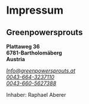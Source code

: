 ---
---
# Impressum

## Greenpowersprouts

**Plattaweg 36**  
**6781-Bartholomäberg**  
**Austria**  

*[Info@greenpowersprouts.at](mailto:Info@greenpowersprouts.at)*  
*[0043-664-3237110](tel:00436643237110])*  
*[0043-660-5627388 ](tel:00436605627388)*  



Inhaber: Raphael Aberer